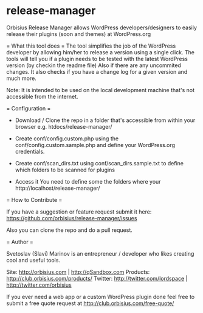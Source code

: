 # release-manager
Orbisius Release Manager allows WordPress developers/designers to easily release their plugins (soon and themes) at WordPress.org

= What this tool does =
The tool simplifies the job of the WordPress developer by allowing him/her to release a version using a single click.
The tools will tell you if a plugin needs to be tested with the latest WordPress version (by checkin the readme file)
Also if there are any uncommited changes.
It also checks if you have a change log for a given version and much more.

Note: It is intended to be used on the local development machine that's not accessible from the internet.

= Configuration =
* Download / Clone the repo in a folder that's accessible from within your browser 
e.g. htdocs/release-manager/

* Create conf/config.custom.php using the conf/config.custom.sample.php and define your WordPress.org credentials.
* Create conf/scan_dirs.txt using conf/scan_dirs.sample.txt to define which folders to be scanned for plugins

* Access it 
You need to define some the folders where your 
http://localhost/release-manager/




= How to Contribute =

If you have a suggestion or feature request submit it here: 
https://github.com/orbisius/release-manager/issues

Also you can clone the repo and do a pull request.

= Author =

Svetoslav (Slavi) Marinov is an entrepreneur / developer who likes creating cool and useful tools.

Site: http://orbisius.com | http://qSandbox.com
Products: http://club.orbisius.com/products/
Twitter: http://twitter.com/lordspace | http://twitter.com/orbisius

If you ever need a web app or a custom WordPress plugin done feel free to submit a free quote request at http://club.orbisius.com/free-quote/
